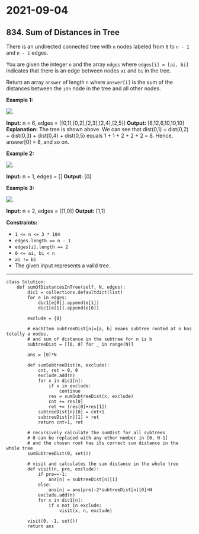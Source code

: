 # 2021-09-04

## 834. Sum of Distances in Tree

There is an undirected connected tree with `n` nodes labeled from `0` to `n - 1` and `n - 1` edges.

You are given the integer `n` and the array `edges` where `edges[i] = [ai, bi]` indicates that there is an edge between nodes `ai` and `bi` in the tree.

Return an array `answer` of length `n` where `answer[i]` is the sum of the distances between the `ith` node in the tree and all other nodes.

**Example 1:**

![.](https://assets.leetcode.com/uploads/2021/07/23/lc-sumdist1.jpg)

**Input:** n = 6, edges = \[\[0,1\],\[0,2\],\[2,3\],\[2,4\],\[2,5\]\]
**Output:** \[8,12,6,10,10,10\]
**Explanation:** The tree is shown above.
We can see that dist(0,1) + dist(0,2) + dist(0,3) + dist(0,4) + dist(0,5)
equals 1 + 1 + 2 + 2 + 2 = 8.
Hence, answer\[0\] = 8, and so on.

**Example 2:**

![.](https://assets.leetcode.com/uploads/2021/07/23/lc-sumdist2.jpg)

**Input:** n = 1, edges = \[\]
**Output:** \[0\]

**Example 3:**

![.](https://assets.leetcode.com/uploads/2021/07/23/lc-sumdist3.jpg)

**Input:** n = 2, edges = \[\[1,0\]\]
**Output:** \[1,1\]

**Constraints:**

- `1 <= n <= 3 * 104`
- `edges.length == n - 1`
- `edges[i].length == 2`
- `0 <= ai, bi < n`
- `ai != bi`
- The given input represents a valid tree.

---

```py3
class Solution:
    def sumOfDistancesInTree(self, N, edges):
        dic1 = collections.defaultdict(list)
        for e in edges:
            dic1[e[0]].append(e[1])
            dic1[e[1]].append(e[0])

        exclude = {0}

        # eachItem subtreeDist[n]=[a, b] means subtree rooted at n has totally a nodes,
        # and sum of distance in the subtree for n is b
        subtreeDist = [[0, 0] for _ in range(N)]

        ans = [0]*N

        def sumSubtreeDist(n, exclude):
            cnt, ret = 0, 0
            exclude.add(n)
            for x in dic1[n]:
                if x in exclude:
                    continue
                res = sumSubtreeDist(x, exclude)
                cnt += res[0]
                ret += (res[0]+res[1])
            subtreeDist[n][0] = cnt+1
            subtreeDist[n][1] = ret
            return cnt+1, ret

        # recursively calculate the sumDist for all subtrees
        # 0 can be replaced with any other number in [0, N-1]
        # and the chosen root has its correct sum distance in the whole tree
        sumSubtreeDist(0, set())

        # visit and calculates the sum distance in the whole tree
        def visit(n, pre, exclude):
            if pre==-1:
                ans[n] = subtreeDist[n][1]
            else:
                ans[n] = ans[pre]-2*subtreeDist[n][0]+N
            exclude.add(n)
            for x in dic1[n]:
                if x not in exclude:
                    visit(x, n, exclude)

        visit(0, -1, set())
        return ans
```
